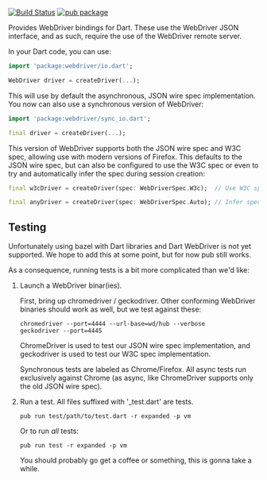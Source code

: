 [![Build Status](https://travis-ci.org/google/webdriver.dart.svg?branch=master)](https://travis-ci.org/google/webdriver.dart)
[![pub package](https://img.shields.io/pub/v/webdriver.svg)](https://pub.dartlang.org/packages/webdriver)

Provides WebDriver bindings for Dart. These use the WebDriver JSON interface,
and as such, require the use of the WebDriver remote server.


In your Dart code, you can use:

```dart
import 'package:webdriver/io.dart';

WebDriver driver = createDriver(...);
```

This will use by default the asynchronous, JSON wire spec implementation.
You now can also use a synchronous version of WebDriver:

```dart
import 'package:webdriver/sync_io.dart';

final driver = createDriver(...);
```

This version of WebDriver supports both the JSON wire spec and W3C spec,
allowing use with modern versions of Firefox. This defaults to the JSON
wire spec, but can also be configured to use the W3C spec or even to try
and automatically infer the spec during session creation:

```dart
final w3cDriver = createDriver(spec: WebDriverSpec.W3c);  // Use W3C spec.

final anyDriver = createDriver(spec: WebDriverSpec.Auto); // Infer spec.
```

## Testing

Unfortunately using bazel with Dart libraries and Dart WebDriver is not yet
supported. We hope to add this at some point, but for now pub still works. 

As a consequence, running tests is a bit more complicated than we'd like:

1) Launch a WebDriver binar(ies).

   First, bring up chromedriver / geckodriver. Other conforming WebDriver
   binaries should work as well, but we test against these:

   ```
   chromedriver --port=4444 --url-base=wd/hub --verbose
   geckodriver --port=4445
   ```

   ChromeDriver is used to test our JSON wire spec implementation, and
   geckodriver is used to test our W3C spec implementation.

   Synchronous tests are labeled as Chrome/Firefox. All async tests run
   exclusively against Chrome (as async, like ChromeDriver supports only the
   old JSON wire spec).

2) Run a test. All files suffixed with '_test.dart' are tests.

   ```
   pub run test/path/to/test.dart -r expanded -p vm
   ```

   Or to run *all* tests:

   ```
   pub run test -r expanded -p vm
   ```

   You should probably go get a coffee or something, this is gonna take a while.
